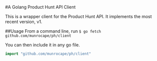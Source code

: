 #A Golang Product Hunt API Client

This is a wrapper client for the Product Hunt API. It implements the most recent version, v1.

##Usage
From a command line, run `$ go fetch github.com/munrocape/ph/client`

You can then include it in any go file.
```Go
import "github.com/munrocape/ph/client"
```